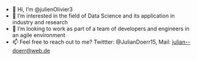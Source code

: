 - 👋 Hi, I’m @julienOlivier3
- 👀 I’m interested in the field of Data Science and its application in industry and research
- 💞️ I’m looking to work as part of a team of developers and engineers in an agile environment
- 📫 Feel free to reach out to me? Twittter: @JulianDoerr15, Mail: julian--doerr@web.de
<!---
julienOlivier3/julienOlivier3 is a ✨ special ✨ repository because its `README.md` (this file) appears on your GitHub profile.
You can click the Preview link to take a look at your changes.
--->
